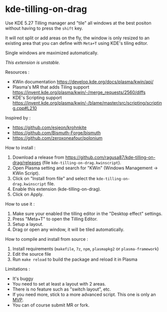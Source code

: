 # kde-tilling-on-drag
Use KDE 5.27 Tilling manager and "tile" all windows at the best positon without having to press the `shift` key.

It will not split or add areas on the fly, the window is only resized to an existing area that you can define with `Meta+T` using KDE's tiling editor.

Single windows are maximized automatically.

*This extension is unstable.*

Resources : 

* KWin documentation <https://develop.kde.org/docs/plasma/kwin/api/>
* Plasma's MR that adds Tiling support <https://invent.kde.org/plasma/kwin/-/merge_requests/2560/diffs>
* KDE's Scripting support <https://invent.kde.org/plasma/kwin/-/blame/master/src/scripting/scripting.cpp#L210>

Inspired by :
* <https://github.com/esjeon/krohnkite>
* <https://github.com/Bismuth-Forge/bismuth>
* <https://github.com/zeroxoneafour/polonium>

How to install :

1. Download a release from <https://github.com/ragusa87/kde-tilling-on-drag/releases> (file `kde-tilling-on-drag.kwinscript`).
2. Open Plasma setting and search for "KWin" (Windows Management -> KWin Script).
3. Click on "Install from file" and select the `kde-tilling-on-drag.kwinscript` file.
4. Enable this extension (kde-tilling-on-drag).
5. Click on Apply.

How to use it :

1. Make sure your enabled the tilling editor in the "Desktop effect" settings.
2. Press "Meta+T" to open the Tilling Editor.
3. Setup a layout.
4. Drag or open any window, it will be tiled automatically.

How to compile and install from source :

1. Install requirements (`makefile`, `7z`, `npm`, `plasmapkg2` or `plasma-framework`)
2. Edit the source file
3. Run `make reload` to build the package and reload it in Plasma

Limitations :

* It's buggy
* You need to set at least a layout with 2 areas.
* There is no feature such as "switch layout", etc.
* If you need more, stick to a more advanced script. This one is only an [MVP](https://en.wikipedia.org/wiki/Minimum_viable_product).
* You can of course submit MR or fork.


